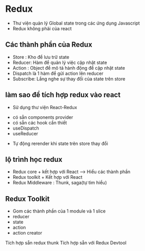 # Redux

- Thư viện quản lý Global state trong các ứng dụng Javascript
- Redux không phải của react

## Các thành phần của Redux

- Store : Kho để lưu trữ state
- Reducer: Hàm để quản lý việc cập nhật state
- Action : Object để mô tả hành động để cập nhật state
- Dispatch là 1 hàm để gửi action lên reducer
- Subscribe: Lắng nghe sự thay đổi của state trên store

## làm sao để tích hợp redux vào react

- Sử dụng thư viện React-Redux

* có sẵn components provider
* có sẵn các hook cần thiết
* useDispatch
* useReducer

- Tự động rerender khi state trên store thay đổi

## lộ trình học redux

- Redux core + kết hợp với React --> Hiểu các thành phần
- Redux toolkit + Kết hợp với React
- Redux Middleware : Thunk, saga(tự tìm hiểu)

## Redux Toolkit

- Gom các thành phần của 1 module và 1 slice
- reducer
- state
- action
- action creator

Tích hợp sẵn redux thunk
Tích hợp sẵn với Redux Devtool
